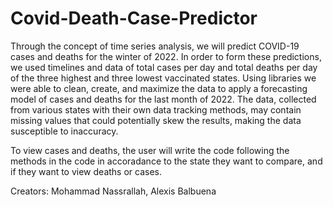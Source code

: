 # Covid-Death-Case-Predictor
Through the concept of time series analysis, we will predict COVID-19 cases and deaths for the winter of 2022. In order to form these predictions, we used timelines and data of total cases per day and total deaths per day of the three highest and three lowest vaccinated states. Using libraries we were able to clean, create, and maximize the data to apply a forecasting model of cases and deaths for the last month of 2022. 
The data, collected from various states with their own data tracking methods, may contain missing values that could potentially skew the results, making the data susceptible to inaccuracy.

To view cases and deaths, the user will write the code following the methods in the code in accoradance to the state they want to compare, and if they want to view deaths or cases. 

Creators: Mohammad Nassrallah, Alexis Balbuena 
